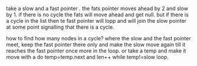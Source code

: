 take a slow and a fast pointer . the fats pointer moves ahead by 2 and slow by 1. if there is no cycle the fats will move ahead and get null. but if there is a cycle in the list then te fast pointer will lopp and will join the slow pointer at some point signalling that there is a cycle.

how to find how many nodes in a cycle?
where the slow and the fast pointer meet, keep the fast pointer there only and make the slow move again till it reaches the fast pointer once more in the loop. or take a temp and make it move with a do temp=temp.next and len++ while temp!=slow loop.​
